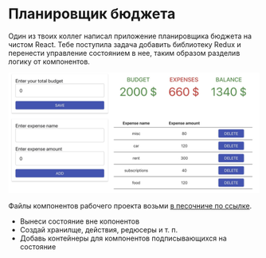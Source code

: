 # Планировщик бюджета

Один из твоих коллег написал приложение планировщика бюджета на чистом React.
Тебе поступила задача добавить библиотеку Redux и перенести управление
состоянием в нее, таким образом разделив логику от компонентов.

![preview](./preview.jpg)

Файлы компонентов рабочего проекта возьми
[в песочниче по ссылке](https://codesandbox.io/embed/budget-planer-app-homework-3-yhf4g?fontsize=14).

- Вынеси состояние вне копонентов
- Создай хранилще, действия, редюсеры и т. п.
- Добавь контейнеры для компонентов подписывающихся на состояние
